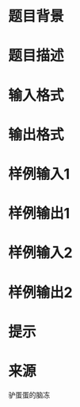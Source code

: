 
<h1>
<p class="MsoNormal" align="center" style="text-align:center;background:paleturquoise;">

# 题目背景



# 题目描述



# 输入格式



# 输出格式



# 样例输入1



# 样例输出1



# 样例输入2



# 样例输出2



# 提示



# 来源


<p>
驴蛋蛋的脑冻
</p>
<p>
<img src="/upload/image/20170112/20170112155956_15137.jpg" alt=""/>
</p>
